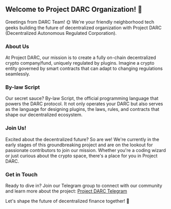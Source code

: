 ## Welcome to Project DARC Organization! 👋

Greetings from DARC Team! 🌞 We're your friendly neighborhood tech geeks building the future of decentralized organization with Project DARC (Decentralized Autonomous Regulated Corporation).

### About Us

At Project DARC, our mission is to create a fully on-chain decentralized crypto company/fund, uniquely regulated by plugins. Imagine a crypto entity governed by smart contracts that can adapt to changing regulations seamlessly.

### By-law Script

Our secret sauce? By-law Script, the official programming language that powers the DARC protocol. It not only operates your DARC but also serves as the language for designing plugins, the laws, rules, and contracts that shape our decentralized ecosystem.

### Join Us!

Excited about the decentralized future? So are we! We're currently in the early stages of this groundbreaking project and are on the lookout for passionate contributors to join our mission. Whether you're a coding wizard or just curious about the crypto space, there's a place for you in Project DARC.

### Get in Touch

Ready to dive in? Join our Telegram group to connect with our community and learn more about the project: [Project DARC Telegram](https://t.me/projectdarc)

Let's shape the future of decentralized finance together! 🚀
